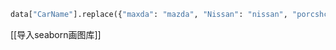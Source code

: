 
```python
data["CarName"].replace({"maxda": "mazda", "Nissan": "nissan", "porcshce": "porsche", "toyouta": "toyota", "vokswagen": "volkswagen", "vw": "volkswagen"})
```
[[导入seaborn画图库]]